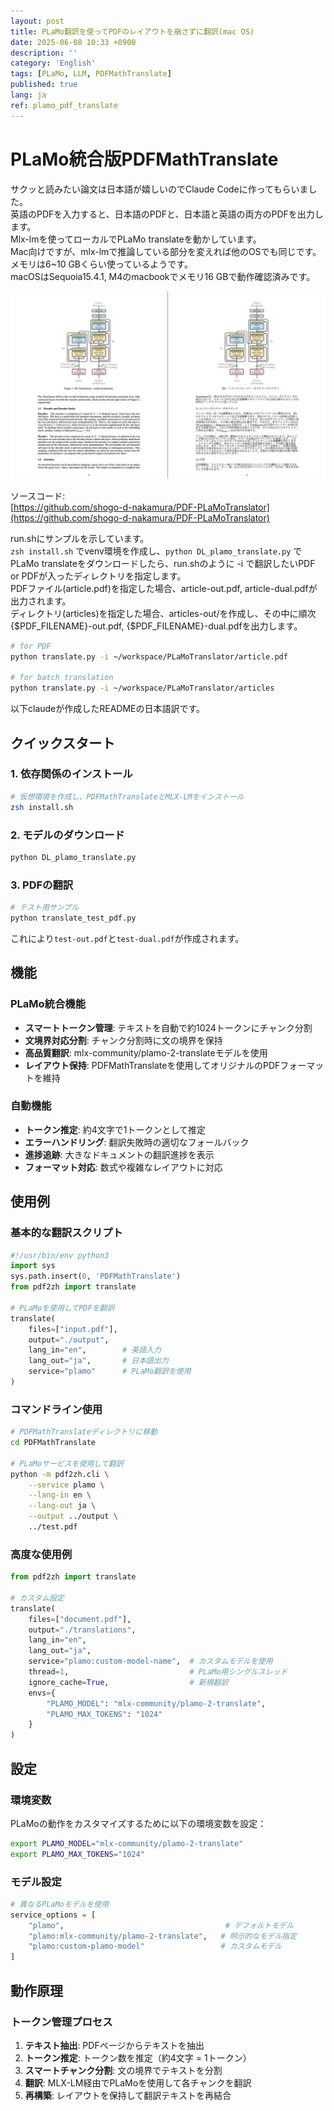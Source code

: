 ```yaml
---
layout: post
title: PLaMo翻訳を使ってPDFのレイアウトを崩さずに翻訳(mac OS)
date: 2025-06-08 10:33 +0900
description: ''
category: 'English'
tags: [PLaMo, LLM, PDFMathTranslate]
published: true
lang: ja
ref: plamo_pdf_translate
---
```



# PLaMo統合版PDFMathTranslate

サクッと読みたい論文は日本語が嬉しいのでClaude Codeに作ってもらいました。\
英語のPDFを入力すると、日本語のPDFと、日本語と英語の両方のPDFを出力します。\
Mlx-lmを使ってローカルでPLaMo translateを動かしています。\
Mac向けですが、mlx-lmで推論している部分を変えれば他のOSでも同じです。\
メモリは6~10 GBくらい使っているようです。\
macOSはSequoia15.4.1, M4のmacbookでメモリ16 GBで動作確認済みです。


![Example](/assets/img/2025_images/translate_example.png)


ソースコード:\
[https://github.com/shogo-d-nakamura/PDF-PLaMoTranslator](https://github.com/shogo-d-nakamura/PDF-PLaMoTranslator)


run.shにサンプルを示しています。\
`zsh install.sh` でvenv環境を作成し、`python DL_plamo_translate.py` でPLaMo translateをダウンロードしたら、run.shのように -i で翻訳したいPDF or PDFが入ったディレクトリを指定します。\
PDFファイル(article.pdf)を指定した場合、article-out.pdf, article-dual.pdfが出力されます。\
ディレクトリ(articles)を指定した場合、articles-out/を作成し、その中に順次{$PDF_FILENAME}-out.pdf, {$PDF_FILENAME}-dual.pdfを出力します。


```zsh
# for PDF
python translate.py -i ~/workspace/PLaMoTranslator/article.pdf

# for batch translation
python translate.py -i ~/workspace/PLaMoTranslator/articles
```


以下claudeが作成したREADMEの日本語訳です。




## クイックスタート

### 1. 依存関係のインストール

```zsh
# 仮想環境を作成し、PDFMathTranslateとMLX-LMをインストール
zsh install.sh
```

### 2. モデルのダウンロード
```zsh
python DL_plamo_translate.py
```

### 3. PDFの翻訳

```zsh
# テスト用サンプル
python translate_test_pdf.py
```

これにより`test-out.pdf`と`test-dual.pdf`が作成されます。

## 機能

### PLaMo統合機能
- **スマートトークン管理**: テキストを自動で約1024トークンにチャンク分割
- **文境界対応分割**: チャンク分割時に文の境界を保持
- **高品質翻訳**: mlx-community/plamo-2-translateモデルを使用
- **レイアウト保持**: PDFMathTranslateを使用してオリジナルのPDFフォーマットを維持

### 自動機能
- **トークン推定**: 約4文字で1トークンとして推定
- **エラーハンドリング**: 翻訳失敗時の適切なフォールバック
- **進捗追跡**: 大きなドキュメントの翻訳進捗を表示
- **フォーマット対応**: 数式や複雑なレイアウトに対応

## 使用例

### 基本的な翻訳スクリプト

```python
#!/usr/bin/env python3
import sys
sys.path.insert(0, 'PDFMathTranslate')
from pdf2zh import translate

# PLaMoを使用してPDFを翻訳
translate(
    files=["input.pdf"],
    output="./output",
    lang_in="en",        # 英語入力
    lang_out="ja",       # 日本語出力
    service="plamo"      # PLaMo翻訳を使用
)
```

### コマンドライン使用

```zsh
# PDFMathTranslateディレクトリに移動
cd PDFMathTranslate

# PLaMoサービスを使用して翻訳
python -m pdf2zh.cli \
    --service plamo \
    --lang-in en \
    --lang-out ja \
    --output ../output \
    ../test.pdf
```

### 高度な使用例

```python
from pdf2zh import translate

# カスタム設定
translate(
    files=["document.pdf"],
    output="./translations",
    lang_in="en",
    lang_out="ja", 
    service="plamo:custom-model-name",  # カスタムモデルを使用
    thread=1,                           # PLaMo用シングルスレッド
    ignore_cache=True,                  # 新規翻訳
    envs={
        "PLAMO_MODEL": "mlx-community/plamo-2-translate",
        "PLAMO_MAX_TOKENS": "1024"
    }
)
```

## 設定

### 環境変数

PLaMoの動作をカスタマイズするために以下の環境変数を設定：

```zsh
export PLAMO_MODEL="mlx-community/plamo-2-translate"
export PLAMO_MAX_TOKENS="1024"
```

### モデル設定

```python
# 異なるPLaMoモデルを使用
service_options = [
    "plamo",                                    # デフォルトモデル
    "plamo:mlx-community/plamo-2-translate",   # 明示的なモデル指定
    "plamo:custom-plamo-model"                 # カスタムモデル
]
```

## 動作原理

### トークン管理プロセス

1. **テキスト抽出**: PDFページからテキストを抽出
2. **トークン推定**: トークン数を推定（約4文字 = 1トークン）
3. **スマートチャンク分割**: 文の境界でテキストを分割
4. **翻訳**: MLX-LM経由でPLaMoを使用して各チャンクを翻訳
5. **再構築**: レイアウトを保持して翻訳テキストを再結合